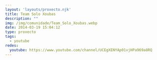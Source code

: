 ```yaml
---
layout: 'layouts/proxecto.njk'
title: Team Solo Xoubas
description: ""
img: /img/comunidade/Team_Solo_Xoubas.webp
date: 2014-03-19 15:04:12
type: proxecto
tags:
  - youtube
redes:
  youtube: https://www.youtube.com/channel/UCEgXENYAp01vjHPa969a8RQ
---
```

